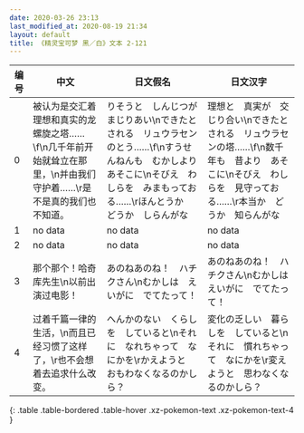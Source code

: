```yaml
---
date: 2020-03-26 23:13
last_modified_at: 2020-08-19 21:34
layout: default
title: 《精灵宝可梦 黑／白》文本 2-121
---
```

| 编号 | 中文 | 日文假名 | 日文汉字 |
| ---- | ---- | ---- | --- |
| 0 | 被认为是交汇着理想和真实的龙螺旋之塔……\f\n几千年前开始就耸立在那里，\n并由我们守护着……\r是不是真的我们也不知道。 | りそうと　しんじつが　まじりあい\nできたとされる　リュウラセンのとう……\f\nすうせんねんも　むかしより　あそこに\nそびえ　わしらを　みまもっておる……\rほんとうか　どうか　しらんがな | 理想と　真実が　交じり合い\nできたとされる　リュウラセンの塔……\f\n数千年も　昔より　あそこに\nそびえ　わしらを　見守っておる……\r本当か　どうか　知らんがな |
| 1 | no data | no data | no data |
| 2 | no data | no data | no data |
| 3 | 那个那个！哈奇库先生\n以前出演过电影！ | あのねあのね！　ハチクさん\nむかしは　えいがに　でてたって！ | あのねあのね！　ハチクさん\nむかしは　えいがに　でてたって！ |
| 4 | 过着千篇一律的生活，\n而且已经习惯了这样了，\r也不会想着去追求什么改变。 | へんかのない　くらしを　していると\nそれに　なれちゃって　なにかを\rかえようと　おもわなくなるのかしら？ | 変化の乏しい　暮らしを　していると\nそれに　慣れちゃって　なにかを\r変えようと　思わなくなるのかしら？ |
{: .table .table-bordered .table-hover .xz-pokemon-text .xz-pokemon-text-4 }